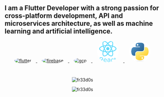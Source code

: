 <h2 style="text-align: left;">I am a Flutter Developer with a strong passion for cross-platform development, API and microservices architecture, as well as machine learning and artificial intelligence.</h2>


<p style="text-align: center;">
  <a href="https://flutter.dev" target="_blank" rel="noreferrer">
    <img src="https://www.vectorlogo.zone/logos/flutterio/flutterio-icon.svg" alt="flutter" style="width: 70px; height: 70px; border-radius: 50%; margin: 0 15px;" />
  </a>
  <a href="https://firebase.google.com/" target="_blank" rel="noreferrer">
    <img src="https://www.vectorlogo.zone/logos/firebase/firebase-icon.svg" alt="firebase" style="width: 70px; height: 70px; border-radius: 50%; margin: 0 15px;" />
  </a>
  <a href="https://cloud.google.com" target="_blank" rel="noreferrer">
    <img src="https://www.vectorlogo.zone/logos/google_cloud/google_cloud-icon.svg" alt="gcp" style="width: 70px; height: 70px; border-radius: 50%; margin: 0 15px;" />
  </a>
  <a href="https://reactjs.org/" target="_blank" rel="noreferrer">
    <img src="https://raw.githubusercontent.com/devicons/devicon/master/icons/react/react-original-wordmark.svg" alt="react" style="width: 70px; height: 70px; border-radius: 50%; margin: 0 15px;" />
  </a>
  <a href="https://www.python.org" target="_blank" rel="noreferrer">
    <img src="https://raw.githubusercontent.com/devicons/devicon/master/icons/python/python-original.svg" alt="python" style="width: 70px; height: 70px; border-radius: 50%; margin: 0 15px;" />
  </a>
</p>

<p>&nbsp;</p>

<p style="text-align: center;">
  <img src="https://github-readme-stats.vercel.app/api?username=fr33d0s&show_icons=true&locale=en&theme=radical" alt="fr33d0s" />
</p>



<p style="text-align: center;">
  <img src="https://github-readme-streak-stats.herokuapp.com/?user=fr33d0s&theme=radical" alt="fr33d0s" />
</p>
